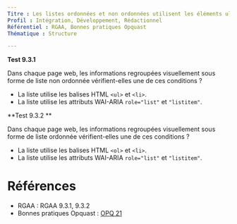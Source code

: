 ```yaml
---
Titre : Les listes ordonnées et non ordonnées utilisent les éléments ul ou ol, li, ou les rôles aria équivalents.
Profil : Intégration, Développement, Rédactionnel
Référentiel : RGAA, Bonnes pratiques Opquast
Thématique : Structure

---
```


**Test 9.3.1**

Dans chaque page web, les informations regroupées visuellement sous forme de liste non ordonnée vérifient-elles une de ces conditions ?

- La liste utilise les balises HTML `<ul>` et `<li>`.
- La liste utilise les attributs WAI-ARIA `role="list"` et `"listitem"`.

**Test 9.3.2 **

Dans chaque page web, les informations regroupées visuellement sous forme de liste ordonnée vérifient-elles une de ces conditions ?

- La liste utilise les balises HTML `<ol>` et `<li>`.
- La liste utilise les attributs WAI-ARIA `role="list"` et `"listitem"`.



# Références

*   RGAA : RGAA 9.3.1, 9.3.2
*   Bonnes pratiques Opquast : [OPQ 21](https://checklists.opquast.com/fr/qualiteweb/les-elements-visuellement-presentes-sous-forme-de-liste-sont-balises-de-facon-appropriee-dans-le-code-source)
